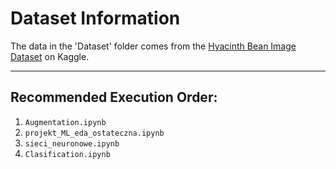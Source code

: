 # Dataset Information

The data in the 'Dataset' folder comes from the [Hyacinth Bean Image Dataset](https://www.kaggle.com/datasets/pratikgorde/hyacinth-bean-image-dataset) on Kaggle.

---

## Recommended Execution Order:

1) `Augmentation.ipynb`
2) `projekt_ML_eda_ostateczna.ipynb`
3) `sieci_neuronowe.ipynb`
4) `Clasification.ipynb`
